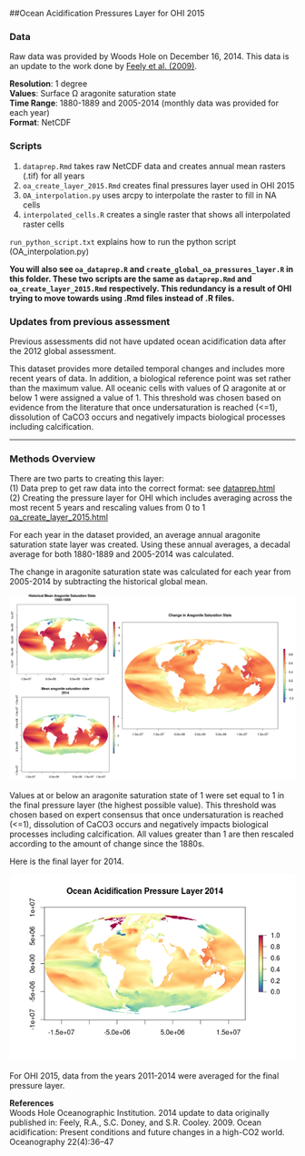 ##Ocean Acidification Pressures Layer for OHI 2015

### Data

Raw data was provided by Woods Hole on December 16, 2014. This data is an update to the work done by [Feely et al. (2009)](http://www.tos.org/oceanography/archive/22-4_feely.pdf).  

**Resolution**: 1 degree  
**Values**: Surface &#937; aragonite saturation state  
  **Time Range**: 1880-1889 and 2005-2014 (monthly data was provided for each year)  
**Format**: NetCDF

### Scripts

1. `dataprep.Rmd` takes raw NetCDF data and creates annual mean rasters (.tif) for all years
2. `oa_create_layer_2015.Rmd` creates final pressures layer used in OHI 2015
3. `OA_interpolation.py` uses arcpy to interpolate the raster to fill in NA cells
4. `interpolated_cells.R` creates a single raster that shows all interpolated raster cells

`run_python_script.txt` explains how to run the python script (OA_interpolation.py)

**You will also see `oa_dataprep.R` and `create_global_oa_pressures_layer.R` in this folder. These two scripts are the same as `dataprep.Rmd` and `oa_create_layer_2015.Rmd` respectively. This redundancy is a result of OHI trying to move towards using .Rmd files instead of .R files.**

### Updates from previous assessment

Previous assessments did not have updated ocean acidification data after the 2012 global assessment. 

This dataset provides more detailed temporal changes and includes more recent years of data. In addition, a biological reference point was set rather than the maximum value. All oceanic cells with values of &#937; aragonite at or below 1 were assigned a value of 1. This threshold was chosen based on evidence from the literature that once undersaturation is reached (<=1), dissolution of CaCO3 occurs and negatively impacts biological processes including calcification.
  
  ***
  
### Methods Overview
  
  There are two parts to creating this layer:  
  (1) Data prep to get raw data into the correct format: see [dataprep.html](http://htmlpreview.github.io/?https://github.com/OHI-Science/ohiprep/blob/master/globalprep/Pressures_OceanAcidification/v2015/dataprep.html)  
  (2) Creating the pressure layer for OHI which includes averaging across the most recent 5 years and rescaling values from 0 to 1 [oa_create_layer_2015.html](http://htmlpreview.github.io/?https://github.com/OHI-Science/ohiprep/blob/master/globalprep/Pressures_OceanAcidification/v2015/oa_create_layer_2015.html)

For each year in the dataset provided, an average annual aragonite saturation state layer was created. Using these annual averages, a decadal average for both 1880-1889 and 2005-2014 was calculated.


The change in aragonite saturation state was calculated for each year from 2005-2014 by subtracting the historical global mean. 

![](./images/old_new_change.png)


Values at or below an aragonite saturation state of 1 were set equal to 1 in the final pressure layer (the highest possible value). This threshold was chosen based on expert consensus that once undersaturation is reached (<=1), dissolution of CaCO3 occurs and negatively impacts biological processes including calcification. All values greater than 1 are then rescaled according to the amount of change since the 1880s.

Here is the final layer for 2014.

![](./images/oa_final_2014.png)

For OHI 2015, data from the years 2011-2014 were averaged for the final pressure layer.




**References**  
Woods Hole Oceanographic Institution. 2014 update to data originally published in: Feely, R.A., S.C. Doney, and
S.R. Cooley. 2009. Ocean acidification: Present conditions and future changes in a high-CO2 world.
Oceanography 22(4):36–47
